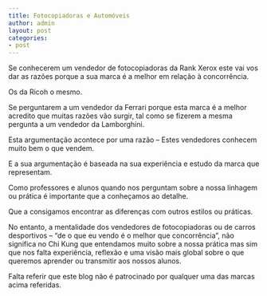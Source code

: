 ```yaml
---
title: Fotocopiadoras e Automóveis
author: admin
layout: post
categories:
- post
---
```

Se conhecerem um vendedor de fotocopiadoras da Rank Xerox este vai vos dar as razões porque a sua marca é a melhor em relação à concorrência.

Os da Ricoh o mesmo.

Se perguntarem a um vendedor da Ferrari porque esta marca é a melhor acredito que muitas razões vão surgir, tal como se fizerem a mesma pergunta a um vendedor da Lamborghini.

Esta argumentação acontece por uma razão &#8211; Estes vendedores conhecem muito bem o que vendem.

E a sua argumentação é baseada na sua experiência e estudo da marca que representam.

Como professores e alunos quando nos perguntam sobre a nossa linhagem ou prática é importante que a conheçamos ao detalhe.

Que a consigamos encontrar as diferenças com outros estilos ou práticas.

No entanto, a mentalidade dos vendedores de fotocopiadoras ou de carros desportivos &#8211; &#8220;de o que eu vendo é o melhor que concorrência&#8221;, não significa no Chi Kung que entendamos muito sobre a nossa prática mas sim que nos falta experiência, reflexão e uma visão mais global sobre o que queremos aprender ou transmitir aos nossos alunos.

Falta referir que este blog não é patrocinado por qualquer uma das marcas acima referidas.
